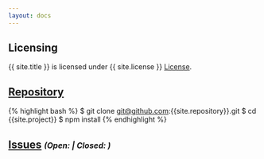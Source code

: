 ```yaml
---
layout: docs
---
```


<h2>Licensing</h2>
<p>{{ site.title }} is licensed under {{ site.license }}
<a href="https://github.com/{{ site.repository }}/blob/master/LICENSE">License</a>.</p>

<h2><a href="https://github.com/{{ site.repository }}">Repository</a></h2>

{% highlight bash %}
$ git clone git@github.com:{{site.repository}}.git
$ cd {{site.project}}
$ npm install
{% endhighlight %}

<h2>
    <a href="https://github.com/{{ site.repository }}/issues">Issues</a>
    <i style='font-size: 75%;'>(Open: <span id='opened-count'></span> | Closed: <span id='closed-count'></span>)</i>
</h2>

<div id='issue-content'></div>

<script type="text/javascript">
    var xmlhttp = new XMLHttpRequest();
    xmlhttp.onreadystatechange = function()
    {
    if (xmlhttp.readyState==4 && xmlhttp.status==200)
      {
        var issues = JSON.parse(xmlhttp.responseText),
            count = issues.length;

        document.getElementById("opened-count").innerHTML = count;

        if(count === 0) {
            document.getElementById("issue-content").innerHTML= "<ul><li>No issue available for that project.</li></ul>";
        } else {
            var buffer = ['<ul>'];
            for(var i=0; i < count && i < 20; i++) {
                buffer.push('<li><a href="' + issues[i].html_url + '">' + issues[i].title + '</a></li>');
            }
            buffer.push('</ul>');
            document.getElementById("issue-content").innerHTML = buffer.join('');
        }
      }
    }
    xmlhttp.open("GET",'https://api.github.com/repos/{{ site.repository }}/issues',true);
    xmlhttp.send();

    // ---------------------------------
    var xmlhttp2 = new XMLHttpRequest();
    xmlhttp2.onreadystatechange = function()
    {
    if (xmlhttp2.readyState==4 && xmlhttp2.status==200)
      {
        var issues = JSON.parse(xmlhttp2.responseText),
            count = issues.length;

        document.getElementById("closed-count").innerHTML = count;
      }
    }
    xmlhttp2.open("GET",'https://api.github.com/repos/{{ site.repository }}/issues?state=closed',true);
    xmlhttp2.send();
</script>
